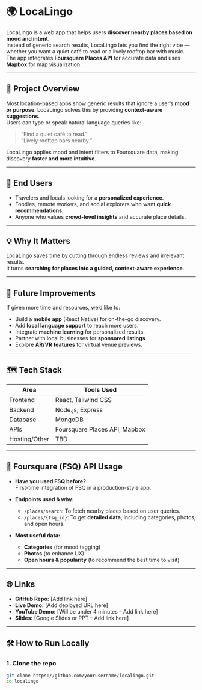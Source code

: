 # 🌍 LocaLingo

LocaLingo is a web app that helps users **discover nearby places based on mood and intent**.  
Instead of generic search results, LocaLingo lets you find the right vibe — whether you want a quiet café to read or a lively rooftop bar with music.  
The app integrates **Foursquare Places API** for accurate data and uses **Mapbox** for map visualization.  

---

## 🚀 Project Overview
Most location-based apps show generic results that ignore a user’s **mood or purpose**. LocaLingo solves this by providing **context-aware suggestions**.  
Users can type or speak natural language queries like:  
> “Find a quiet café to read.”  
> “Lively rooftop bars nearby.”

LocaLingo applies mood and intent filters to Foursquare data, making discovery **faster and more intuitive**.  

---

## 👥 End Users
- Travelers and locals looking for a **personalized experience**.
- Foodies, remote workers, and social explorers who want **quick recommendations**.
- Anyone who values **crowd-level insights** and accurate place details.  

---

## 💡 Why It Matters
LocaLingo saves time by cutting through endless reviews and irrelevant results.  
It turns **searching for places into a guided, context-aware experience**.  

---

## 🔮 Future Improvements
If given more time and resources, we’d like to:  
- Build a **mobile app** (React Native) for on-the-go discovery.  
- Add **local language support** to reach more users.  
- Integrate **machine learning** for personalized results.  
- Partner with local businesses for **sponsored listings**.  
- Explore **AR/VR features** for virtual venue previews.  

---

## 🗺️ Tech Stack
| Area          | Tools Used                              |
|---------------|----------------------------------------|
| Frontend      | React, Tailwind CSS                    |
| Backend       | Node.js, Express                       |
| Database      | MongoDB                                |
| APIs          | Foursquare Places API, Mapbox          |
| Hosting/Other | TBD                                    |

---

## 🔎 Foursquare (FSQ) API Usage
- **Have you used FSQ before?**  
  First-time integration of FSQ in a production-style app.

- **Endpoints used & why:**  
  - `/places/search`: To fetch nearby places based on user queries.  
  - `/places/{fsq_id}`: To get **detailed data**, including categories, photos, and open hours.  

- **Most useful data:**  
  - **Categories** (for mood tagging)  
  - **Photos** (to enhance UX)  
  - **Open hours & popularity** (to recommend the best time to visit)

---

## 🌐 Links
- **GitHub Repo:** [Add link here]  
- **Live Demo:** [Add deployed URL here]  
- **YouTube Demo:** [Will be under 4 minutes – Add link here]  
- **Slides:** [Google Slides or PPT – Add link here]  

---

## 🛠️ How to Run Locally

### 1. Clone the repo
```bash
git clone https://github.com/yourusername/localingo.git
cd localingo
